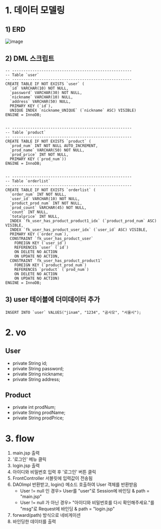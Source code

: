 # 1. 데이터 모델링

## 1) ERD
![image](https://github.com/user-attachments/assets/128a19c0-298f-4ca9-a90d-39ac233ea456)

## 2) DML 스크립트
```
-- -----------------------------------------------------
-- Table `user`
-- -----------------------------------------------------
CREATE TABLE IF NOT EXISTS `user` (
  `id` VARCHAR(10) NOT NULL,
  `password` VARCHAR(30) NOT NULL,
  `nickname` VARCHAR(10) NULL,
  `address` VARCHAR(50) NULL,
  PRIMARY KEY (`id`),
  UNIQUE INDEX `nickname_UNIQUE` (`nickname` ASC) VISIBLE)
ENGINE = InnoDB;


-- -----------------------------------------------------
-- Table `product`
-- -----------------------------------------------------
CREATE TABLE IF NOT EXISTS `product` (
  `prod_num` INT NOT NULL AUTO_INCREMENT,
  `prod_name` VARCHAR(50) NOT NULL,
  `prod_price` INT NOT NULL,
  PRIMARY KEY (`prod_num`))
ENGINE = InnoDB;


-- -----------------------------------------------------
-- Table `orderlist`
-- -----------------------------------------------------
CREATE TABLE IF NOT EXISTS `orderlist` (
  `order_num` INT NOT NULL,
  `user_id` VARCHAR(10) NOT NULL,
  `product_prod_num` INT NOT NULL,
  `prod_count` VARCHAR(45) NOT NULL,
  `count` INT NULL,
  `totalprice` INT NULL,
  INDEX `fk_user_has_product_product1_idx` (`product_prod_num` ASC) VISIBLE,
  INDEX `fk_user_has_product_user_idx` (`user_id` ASC) VISIBLE,
  PRIMARY KEY (`order_num`),
  CONSTRAINT `fk_user_has_product_user`
    FOREIGN KEY (`user_id`)
    REFERENCES `user` (`id`)
    ON DELETE NO ACTION
    ON UPDATE NO ACTION,
  CONSTRAINT `fk_user_has_product_product1`
    FOREIGN KEY (`product_prod_num`)
    REFERENCES `product` (`prod_num`)
    ON DELETE NO ACTION
    ON UPDATE NO ACTION)
ENGINE = InnoDB;
```

## 3) user 테이블에 더미데이터 추가
```
INSERT INTO `user` VALUES("jinam", "1234", "곰사모", "서울시");
```

# 2. vo

## User
- private String id;
- private String password;
- private String nickname;
- private String address;

## Product
- private int prodNum;
- private String prodName;
- private String prodPrice;

# 3. flow
1. main.jsp 출력
2. '로그인' 메뉴 클릭
3. login.jsp 출력
4. 아이디와 비밀번호 입력 후 '로그인' 버튼 클릭
5. FrontController 서블릿에 입력값이 전송됨
6. DAOImpl 반환받고, login() 메소드 호출하여 User 객체를 반환받음
   - User != null 인 경우> User를 "user"로 Session에 바인딩 & path = "main.jsp"
   - User != null 가 아닌 경우> "아이디와 비밀번호를 다시 확인해주세요."를 "msg"로 Request에 바인딩 & path = "login.jsp"
7. forward(path) 방식으로 네비게이션
8. 바인딩한 데이터를 출력






